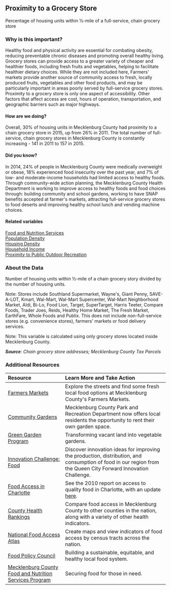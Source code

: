 ﻿## Proximity to a Grocery Store
Percentage of housing units within &#189;-mile of a full-service, chain grocery store

### Why is this important?
Healthy food and physical activity are essential for combating obesity, reducing preventable chronic diseases and promoting overall healthy living. Grocery stores can provide access to a greater variety of cheaper and healthier foods, including fresh fruits and vegetables, helping to facilitate healthier dietary choices. While they are not included here, Farmers' markets provide another source of community access to fresh, locally produced fruits, vegetables and other food products, and may be particularly important in areas poorly served by full-service grocery stores. Proximity to a grocery store is only one aspect of accessibility. Other factors that affect access are cost, hours of operation, transportation, and geographic barriers such as major highways.

#### How are we doing?
Overall, 30% of housing units in Mecklenburg County had proximity to a chain grocery store in 2015, up from 26% in 2011. The total number of full-service, chain grocery stores in Mecklenburg County is constantly increasing - 141 in 2011 to 157 in 2015.

#### Did you know?
In 2014, 24% of people in Mecklenburg County were medically overweight or obese, 18% experienced food insecurity over the past year, and 7% of low- and moderate-income households had limited access to healthy foods. Through community-wide action planning, the Mecklenburg County Health Department is working to improve access to healthy foods and food choices through: building community and school gardens, working to have SNAP benefits accepted at farmer's markets, attracting full-service grocery stores to food deserts and improving healthy school lunch and vending machine choices.

#### Related variables
<a href="javascript:void(0)" onclick="changeMetric('m80')">Food and Nutrition Services</a>  
<a href="javascript:void(0)" onclick="changeMetric('m47')">Population Density</a>  
<a href="javascript:void(0)" onclick="changeMetric('m5')">Housing Density</a>  
<a href="javascript:void(0)" onclick="changeMetric('m37')">Household Income</a>  
<a href="javascript:void(0)" onclick="changeMetric('m74')">Proximity to Public Outdoor Recreation</a>  

### About the Data
Number of housing units within &#189;-mile of a chain grocery story divided by the number of housing units.

Note: Stores include Southland Supermarket, Wayne's, Giant Penny, SAVE-A-LOT, Kmart, Wal-Mart, Wal-Mart Supercenter, Wal-Mart Neighborhood Market, Aldi, Bi-Lo, Food Lion, Target, SuperTarget, Harris Teeter, Compare Foods, Trader Joes, Reids, Healthy Home Market, The Fresh Market, EarthFare, Whole Foods and Publix. This does not include non-full-service stores (e.g. convenience stores), farmers' markets or food delivery services. 

Note: This variable is calculated using only grocery stores located inside Mecklenburg County.

_**Source**: Chain grocery store addresses; Mecklenburg County Tax Parcels_

### Additional Resources
|Resource | Learn More and Take Action |
|:--- | :--- |
|[Farmers Markets](http://charmeck.org/mecklenburg/county/HealthDepartment/MCFVC/Pages/FarmersMarkets.aspx) |Explore the streets and find some fresh local food options at Mecklenburg County's Farmers Markets.
|[Community Gardens](http://charmeck.org/mecklenburg/county/parkandrec/facilities/pages/community%20gardens.aspx)|Mecklenburg County Park and Recreation Department now offers local residents the opportunity to rent their own garden space.
|[Green Garden Program](http://charlottegreen.org/history.htm)| Transforming vacant land into vegetable gardens.
|[Innovation Challenge: Food](http://queencityforward.org/programs/innovationchallenge/) |Discover innovation ideas for improving the production, distribution, and consumption of food in our region from the Queen City Forward Innovation Challenge.
|[Food Access in Charlotte](http://ui.uncc.edu/story/mecklenburg-county-community-food-assessment-2010)| See the 2010 report on access to quality food in Charlotte, with an update [here](http://ui.uncc.edu/story/mecklenburg-food-assessment-phase-2-results).
|[County Health Rankings](http://www.countyhealthrankings.org/app/north-carolina/2015/rankings/mecklenburg/county/outcomes/overall/snapshot) |Compare food access in Mecklenburg County to other counties in the nation, along with a variety of other health indicators.
|[National Food Access Atlas](http://www.ers.usda.gov/data-products/food-access-research-atlas/go-to-the-atlas.aspx) |Create maps and view indicators of food access by census tracts across the nation.
|[Food Policy Council](http://cmfpc.org/)|Building a sustainable, equitable, and healthy local food system.
|[Mecklenburg County Food and Nutrition Services Program](http://charmeck.org/mecklenburg/county/dss/esd/Pages/FoodandNutrition.aspx)| Securing food for those in need.
